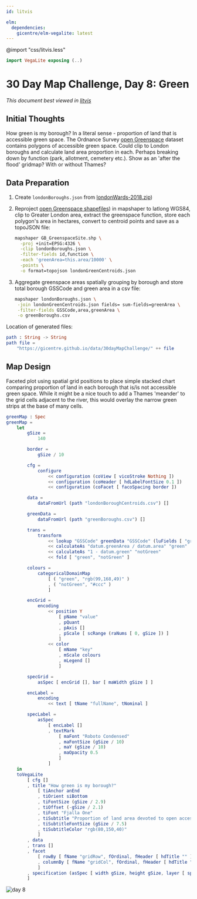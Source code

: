 ```yaml
---
id: litvis

elm:
  dependencies:
    gicentre/elm-vegalite: latest
---
```


@import "css/litvis.less"

```elm {l=hidden}
import VegaLite exposing (..)
```

# 30 Day Map Challenge, Day 8: Green

_This document best viewed in [litvis](https://github.com/gicentre/litvis)_

## Initial Thoughts

How green is my borough? In a literal sense - proportion of land that is accessible green space. The Ordnance Survey [open Greenspace](https://www.ordnancesurvey.co.uk/opendatadownload/products.html#OPGRSP) dataset contains polygons of accessible green space. Could clip to London boroughs and calculate land area proportion in each. Perhaps breaking down by function (park, allotment, cemetery etc.). Show as an 'after the flood' gridmap? With or without Thames?

## Data Preparation

1. Create `londonBoroughs.json` from [londonWards-2018.zip](https://data.london.gov.uk/dataset/statistical-gis-boundary-files-london))

2. Reproject [open Greenspace shapefiles](https://www.ordnancesurvey.co.uk/opendatadownload/products.html#OPGRSP)) in mapshaper to latlong WGS84, clip to Greater London area, extract the greenspace function, store each polygon's area in hectares, convert to centroid points and save as a topoJSON file:

   ```sh
   mapshaper GB_GreenspaceSite.shp \
     -proj +init=EPSG:4326 \
     -clip londonBoroughs.json \
     -filter-fields id,function \
     -each 'greenArea=this.area/10000' \
     -points \
     -o format=topojson londonGreenCentroids.json
   ```

3. Aggregate greenspace areas spatially grouping by borough and store total borough GSSCode and green area in a csv file:

   ```sh
   mapshaper londonBoroughs.json \
    -join londonGreenCentroids.json fields= sum-fields=greenArea \
    -filter-fields GSSCode,area,greenArea \
    -o greenBoroughs.csv
   ```

Location of generated files:

```elm {l}
path : String -> String
path file =
    "https://gicentre.github.io/data/30dayMapChallenge/" ++ file
```

## Map Design

Faceted plot using spatial grid positions to place simple stacked chart comparing proportion of land in each borough that is/is not accessible green space. While it might be a nice touch to add a Thames 'meander' to the grid cells adjacent to the river, this would overlay the narrow green strips at the base of many cells.

```elm {l v}
greenMap : Spec
greenMap =
    let
        gSize =
            140

        border =
            gSize / 10

        cfg =
            configure
                << configuration (coView [ vicoStroke Nothing ])
                << configuration (coHeader [ hdLabelFontSize 0.1 ])
                << configuration (coFacet [ facoSpacing border ])

        data =
            dataFromUrl (path "londonBoroughCentroids.csv") []

        greenData =
            dataFromUrl (path "greenBoroughs.csv") []

        trans =
            transform
                << lookup "GSSCode" greenData "GSSCode" (luFields [ "greenArea" ])
                << calculateAs "datum.greenArea / datum.area" "green"
                << calculateAs "1 - datum.green" "notGreen"
                << fold [ "green", "notGreen" ]

        colours =
            categoricalDomainMap
                [ ( "green", "rgb(99,168,49)" )
                , ( "notGreen", "#ccc" )
                ]

        encGrid =
            encoding
                << position Y
                    [ pName "value"
                    , pQuant
                    , pAxis []
                    , pScale [ scRange (raNums [ 0, gSize ]) ]
                    ]
                << color
                    [ mName "key"
                    , mScale colours
                    , mLegend []
                    ]

        specGrid =
            asSpec [ encGrid [], bar [ maWidth gSize ] ]

        encLabel =
            encoding
                << text [ tName "fullName", tNominal ]

        specLabel =
            asSpec
                [ encLabel []
                , textMark
                    [ maFont "Roboto Condensed"
                    , maFontSize (gSize / 10)
                    , maY (gSize / 10)
                    , maOpacity 0.5
                    ]
                ]
    in
    toVegaLite
        [ cfg []
        , title "How green is my borough?"
            [ tiAnchor anEnd
            , tiOrient siBottom
            , tiFontSize (gSize / 2.9)
            , tiOffset (-gSize / 2.1)
            , tiFont "Fjalla One"
            , tiSubtitle "Proportion of land area devoted to open access greenspace. "
            , tiSubtitleFontSize (gSize / 7.5)
            , tiSubtitleColor "rgb(80,150,40)"
            ]
        , data
        , trans []
        , facet
            [ rowBy [ fName "gridRow", fOrdinal, fHeader [ hdTitle "" ] ]
            , columnBy [ fName "gridCol", fOrdinal, fHeader [ hdTitle "" ] ]
            ]
        , specification (asSpec [ width gSize, height gSize, layer [ specGrid, specLabel ] ])
        ]
```

![day 8](images/day08.jpg)
